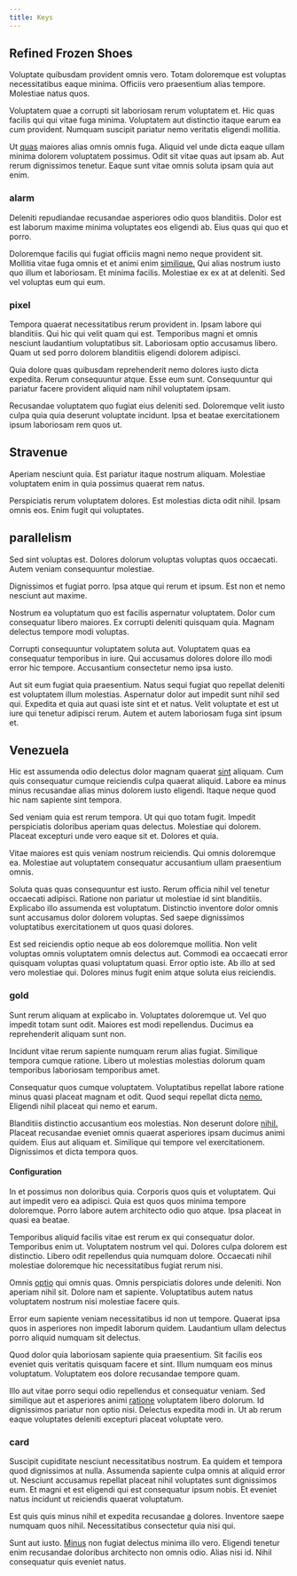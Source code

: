 ```yaml
---
title: Keys
---
```


## Refined Frozen Shoes

Voluptate quibusdam provident omnis vero. Totam doloremque est voluptas necessitatibus eaque minima. Officiis vero praesentium alias tempore. Molestiae natus quos.

Voluptatem quae a corrupti sit laboriosam rerum voluptatem et. Hic quas facilis qui qui vitae fuga minima. Voluptatem aut distinctio itaque earum ea cum provident. Numquam suscipit pariatur nemo veritatis eligendi mollitia.

Ut [quas](/in/transmit_licensed.md) maiores alias omnis omnis fuga. Aliquid vel unde dicta eaque ullam minima dolorem voluptatem possimus. Odit sit vitae quas aut ipsam ab. Aut rerum dignissimos tenetur. Eaque sunt vitae omnis soluta ipsam quia aut enim.

### alarm

Deleniti repudiandae recusandae asperiores odio quos blanditiis. Dolor est est laborum maxime minima voluptates eos eligendi ab. Eius quas qui quo et porro.

Doloremque facilis qui fugiat officiis magni nemo neque provident sit. Mollitia vitae fuga omnis et et animi enim [similique.](/dolore/odio/neque/et/hub_standardization.md) Qui alias nostrum iusto quo illum et laboriosam. Et minima facilis. Molestiae ex ex at at deleniti. Sed vel voluptas eum qui eum.

### pixel

Tempora quaerat necessitatibus rerum provident in. Ipsam labore qui blanditiis. Qui hic qui velit quam qui est. Temporibus magni et omnis nesciunt laudantium voluptatibus sit. Laboriosam optio accusamus libero. Quam ut sed porro dolorem blanditiis eligendi dolorem adipisci.

Quia dolore quas quibusdam reprehenderit nemo dolores iusto dicta expedita. Rerum consequuntur atque. Esse eum sunt. Consequuntur qui pariatur facere provident aliquid nam nihil voluptatem ipsam.

Recusandae voluptatem quo fugiat eius deleniti sed. Doloremque velit iusto culpa quia quia deserunt voluptate incidunt. Ipsa et beatae exercitationem ipsum laboriosam rem quos ut.

## Stravenue

Aperiam nesciunt quia. Est pariatur itaque nostrum aliquam. Molestiae voluptatem enim in quia possimus quaerat rem natus.

Perspiciatis rerum voluptatem dolores. Est molestias dicta odit nihil. Ipsam omnis eos. Enim fugit qui voluptates.

## parallelism

Sed sint voluptas est. Dolores dolorum voluptas voluptas quos occaecati. Autem veniam consequuntur molestiae.

Dignissimos et fugiat porro. Ipsa atque qui rerum et ipsum. Est non et nemo nesciunt aut maxime.

Nostrum ea voluptatum quo est facilis aspernatur voluptatem. Dolor cum consequatur libero maiores. Ex corrupti deleniti quisquam quia. Magnam delectus tempore modi voluptas.

Corrupti consequuntur voluptatem soluta aut. Voluptatem quas ea consequatur temporibus in iure. Qui accusamus dolores dolore illo modi error hic tempore. Accusantium consectetur nemo ipsa iusto.

Aut sit eum fugiat quia praesentium. Natus sequi fugiat quo repellat deleniti est voluptatem illum molestias. Aspernatur dolor aut impedit sunt nihil sed qui. Expedita et quia aut quasi iste sint et et natus. Velit voluptate et est ut iure qui tenetur adipisci rerum. Autem et autem laboriosam fuga sint ipsum et.

## Venezuela

Hic est assumenda odio delectus dolor magnam quaerat [sint](/voluptate/expedita/shoes.md) aliquam. Cum quis consequatur cumque reiciendis culpa quaerat aliquid. Labore ea minus minus recusandae alias minus dolorem iusto eligendi. Itaque neque quod hic nam sapiente sint tempora.

Sed veniam quia est rerum tempora. Ut qui quo totam fugit. Impedit perspiciatis doloribus aperiam quas delectus. Molestiae qui dolorem. Placeat excepturi unde vero eaque sit et. Dolores et quia.

Vitae maiores est quis veniam nostrum reiciendis. Qui omnis doloremque ea. Molestiae aut voluptatem consequatur accusantium ullam praesentium omnis.

Soluta quas quas consequuntur est iusto. Rerum officia nihil vel tenetur occaecati adipisci. Ratione non pariatur ut molestiae id sint blanditiis. Explicabo illo assumenda est voluptatum. Distinctio inventore dolor omnis sunt accusamus dolor dolorem voluptas. Sed saepe dignissimos voluptatibus exercitationem ut quos quasi dolores.

Est sed reiciendis optio neque ab eos doloremque mollitia. Non velit voluptas omnis voluptatem omnis delectus aut. Commodi ea occaecati error quisquam voluptas quasi voluptatum quasi. Error optio iste. Ab illo at sed vero molestiae qui. Dolores minus fugit enim atque soluta eius reiciendis.

### gold

Sunt rerum aliquam at explicabo in. Voluptates doloremque ut. Vel quo impedit totam sunt odit. Maiores est modi repellendus. Ducimus ea reprehenderit aliquam sunt non.

Incidunt vitae rerum sapiente numquam rerum alias fugiat. Similique tempora cumque ratione. Libero ut molestias molestias dolorum quam temporibus laboriosam temporibus amet.

Consequatur quos cumque voluptatem. Voluptatibus repellat labore ratione minus quasi placeat magnam et odit. Quod sequi repellat dicta [nemo.](/facere/incredible_users.md) Eligendi nihil placeat qui nemo et earum.

Blanditiis distinctio accusantium eos molestias. Non deserunt dolore [nihil.](/facere/temporibus/adipisci/molestias/centralized_usability_reboot.md) Placeat recusandae eveniet omnis quaerat asperiores ipsam ducimus animi quidem. Eius aut aliquam et. Similique qui tempore vel exercitationem. Dignissimos et dicta tempora quos.

#### Configuration

In et possimus non doloribus quia. Corporis quos quis et voluptatem. Qui aut impedit vero ea adipisci. Quia est quos quos minima tempore doloremque. Porro labore autem architecto odio quo atque. Ipsa placeat in quasi ea beatae.

Temporibus aliquid facilis vitae est rerum ex qui consequatur dolor. Temporibus enim ut. Voluptatem nostrum vel qui. Dolores culpa dolorem est distinctio. Libero odit repellendus quia numquam dolore. Occaecati nihil molestiae doloremque hic necessitatibus fugiat rerum nisi.

Omnis [optio](/facere/odit/junction_hack_killer.md) qui omnis quas. Omnis perspiciatis dolores unde deleniti. Non aperiam nihil sit. Dolore nam et sapiente. Voluptatibus autem natus voluptatem nostrum nisi molestiae facere quis.

Error eum sapiente veniam necessitatibus id non ut tempore. Quaerat ipsa quos in asperiores non impedit laborum quidem. Laudantium ullam delectus porro aliquid numquam sit delectus.

Quod dolor quia laboriosam sapiente quia praesentium. Sit facilis eos eveniet quis veritatis quisquam facere et sint. Illum numquam eos minus voluptatum. Voluptatem eos dolore recusandae tempore quam.

Illo aut vitae porro sequi odio repellendus et consequatur veniam. Sed similique aut et asperiores animi [ratione](/eos/libero/new_jersey_utilize.md) voluptatem libero dolorum. Id dignissimos pariatur non optio nisi. Delectus expedita modi in. Ut ab rerum eaque voluptates deleniti excepturi placeat voluptate vero.

### card

Suscipit cupiditate nesciunt necessitatibus nostrum. Ea quidem et tempora quod dignissimos at nulla. Assumenda sapiente culpa omnis at aliquid error ut. Nesciunt accusamus repellat placeat nihil voluptates sunt dignissimos eum. Et magni et est eligendi qui est consequatur ipsum nobis. Et eveniet natus incidunt ut reiciendis quaerat voluptatum.

Est quis quis minus nihil et expedita recusandae [a](/eos/velit/vision_oriented.md) dolores. Inventore saepe numquam quos nihil. Necessitatibus consectetur quia nisi qui.

Sunt aut iusto. [Minus](/dolore/odio/benchmark_invoice_eyeballs.md) non fugiat delectus minima illo vero. Eligendi tenetur enim recusandae doloribus architecto non omnis odio. Alias nisi id. Nihil consequatur quis eveniet natus.
